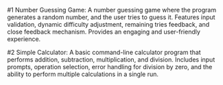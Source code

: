 #1 Number Guessing Game:
A number guessing game where the program generates a random number, and the user tries to guess it. Features input validation, dynamic difficulty adjustment, remaining tries feedback, and close feedback mechanism. Provides an engaging and user-friendly experience.

#2 Simple Calculator:
A basic command-line calculator program that performs addition, subtraction, multiplication, and division. Includes input prompts, operation selection, error handling for division by zero, and the ability to perform multiple calculations in a single run.
